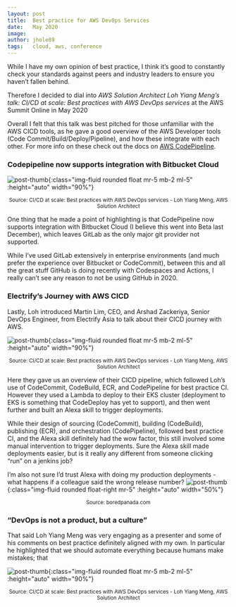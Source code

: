 ```yaml
---
layout: post
title:  Best practice for AWS DevOps Services
date:   May 2020
image:  
author: jhole89
tags:   cloud, aws, conference
---
```

While I have my own opinion of best practice, I think it’s good to constantly check your standards against peers and industry leaders to ensure you haven’t fallen behind.

Therefore I decided to dial into *AWS Solution Architect Loh Yiang Meng’s talk: CI/CD at scale: Best practices with AWS DevOps services* at the AWS Summit Online in May 2020

Overall I felt that this talk was best pitched for those unfamiliar with the AWS CICD tools, as he gave a good overview of the AWS Developer tools (Code Commit/Build/Deploy/Pipeline), and how these integrate with each other. For more info on these check out the docs on [AWS CodePipeline](https://aws.amazon.com/codepipeline/).

### Codepipeline now supports integration with Bitbucket Cloud

![post-thumb]({{site.baseurl}}/assets/images/blog/Bitbucket.png){:class="img-fluid rounded float mr-5 mb-2 ml-5" :height="auto" width="90%"}
<center><sup>Source: CI/CD at scale: Best practices with AWS DevOps services - Loh Yiang Meng, AWS Solution Architect</sup></center>

One thing that he made a point of highlighting is that CodePipeline now supports integration with Bitbucket Cloud (I believe this went into Beta last December), which leaves GitLab as the only major git provider not supported. 

While I’ve used GitLab extensively in enterprise environments (and much prefer the experience over Bitbucket or CodeCommit), between this and all the great stuff GitHub is doing recently with Codespaces and Actions, I really can’t see any reason to not be using GitHub in 2020.

### Electrify’s Journey with AWS CICD

Lastly, Loh introduced Martin Lim, CEO, and Arshad Zackeriya, Senior DevOps Engineer, from Electrify Asia to talk about their CICD journey with AWS. 

![post-thumb]({{site.baseurl}}/assets/images/blog/AWS%20CLOUD.png){:class="img-fluid rounded float mr-5 mb-2 ml-5" :height="auto" width="90%"}
<center><sup>Source: CI/CD at scale: Best practices with AWS DevOps services - Loh Yiang Meng, AWS Solution Architect</sup></center>

Here they gave us an overview of their CICD pipeline, which followed Loh’s use of CodeCommit, CodeBuild, ECR, and CodePipeline for best practice CI. However they used a Lambda to deploy to their EKS cluster (deployment to EKS is something that CodeDeploy has yet to support), and then went further and built an Alexa skill to trigger deployments. 

While their design of sourcing (CodeCommit), building (CodeBuild), publishing (ECR), and orchestration (CodePipeline), followed best practice CI, and the Alexa skill definitely had the wow factor, this still involved some manual intervention to trigger deployments. Sure the Alexa skill made deployments easier, but is it really any different from someone clicking “run” on a jenkins job? 

I’m also not sure I’d trust Alexa with doing my production deployments - what happens if a colleague said the wrong release number?
![post-thumb]({{site.baseurl}}/assets/images/blog/Twitter%20alexa.png){:class="img-fluid rounded float-right mr-5" :height="auto" width="50%"}
<center><sup>Source: boredpanada.com </sup></center>

### “DevOps is not a product, but a culture”

That said Loh Yiang Meng was very engaging as a presenter and some of his comments on best practice definitely aligned with my own. In particular he highlighted that we should automate everything because humans make mistakes; that 

![post-thumb]({{site.baseurl}}/assets/images/blog/DevOPS.png){:class="img-fluid rounded float mr-5 mb-2 ml-5" :height="auto" width="90%"}
<center><sup>Source: CI/CD at scale: Best practices with AWS DevOps services - Loh Yiang Meng, AWS Solution Architect</sup></center>



